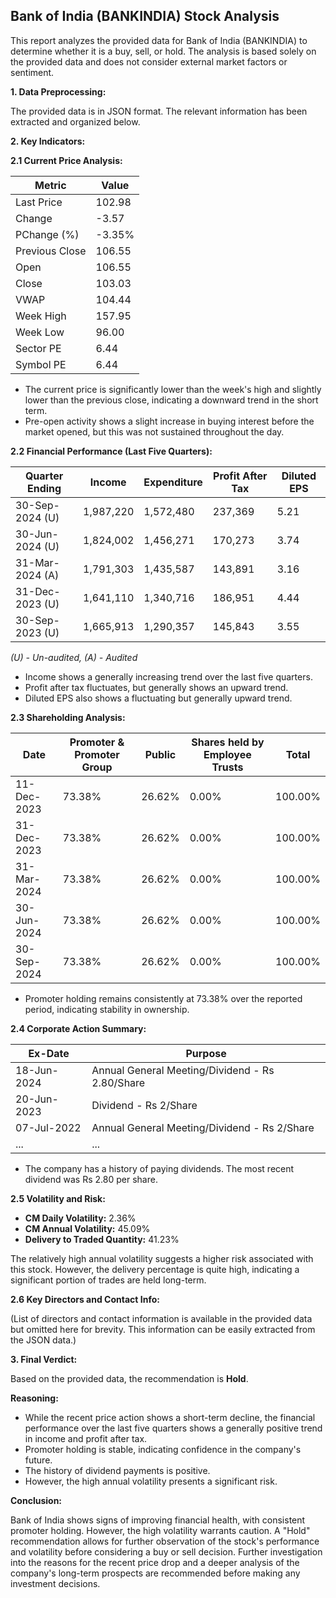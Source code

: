 ## Bank of India (BANKINDIA) Stock Analysis

This report analyzes the provided data for Bank of India (BANKINDIA) to determine whether it is a buy, sell, or hold.  The analysis is based solely on the provided data and does not consider external market factors or sentiment.

**1. Data Preprocessing:**

The provided data is in JSON format.  The relevant information has been extracted and organized below.

**2. Key Indicators:**

**2.1 Current Price Analysis:**

| Metric             | Value     |
|----------------------|-----------|
| Last Price          | 102.98    |
| Change              | -3.57     |
| PChange (%)         | -3.35%    |
| Previous Close      | 106.55    |
| Open                | 106.55    |
| Close               | 103.03    |
| VWAP                | 104.44    |
| Week High           | 157.95    |
| Week Low            | 96.00     |
| Sector PE           | 6.44      |
| Symbol PE           | 6.44      |


* The current price is significantly lower than the week's high and slightly lower than the previous close, indicating a downward trend in the short term.
* Pre-open activity shows a slight increase in buying interest before the market opened, but this was not sustained throughout the day.

**2.2 Financial Performance (Last Five Quarters):**

| Quarter Ending     | Income       | Expenditure  | Profit After Tax | Diluted EPS |
|----------------------|--------------|---------------|-------------------|-------------|
| 30-Sep-2024 (U)    | 1,987,220    | 1,572,480     | 237,369          | 5.21        |
| 30-Jun-2024 (U)    | 1,824,002    | 1,456,271     | 170,273          | 3.74        |
| 31-Mar-2024 (A)    | 1,791,303    | 1,435,587     | 143,891          | 3.16        |
| 31-Dec-2023 (U)    | 1,641,110    | 1,340,716     | 186,951          | 4.44        |
| 30-Sep-2023 (U)    | 1,665,913    | 1,290,357     | 145,843          | 3.55        |

*(U) - Un-audited, (A) - Audited*

* Income shows a generally increasing trend over the last five quarters.
* Profit after tax fluctuates, but generally shows an upward trend.
* Diluted EPS also shows a fluctuating but generally upward trend.

**2.3 Shareholding Analysis:**

| Date       | Promoter & Promoter Group | Public | Shares held by Employee Trusts | Total |
|------------|---------------------------|--------|-------------------------------|-------|
| 11-Dec-2023 | 73.38%                     | 26.62% | 0.00%                         | 100.00%|
| 31-Dec-2023 | 73.38%                     | 26.62% | 0.00%                         | 100.00%|
| 31-Mar-2024 | 73.38%                     | 26.62% | 0.00%                         | 100.00%|
| 30-Jun-2024 | 73.38%                     | 26.62% | 0.00%                         | 100.00%|
| 30-Sep-2024 | 73.38%                     | 26.62% | 0.00%                         | 100.00%|

* Promoter holding remains consistently at 73.38% over the reported period, indicating stability in ownership.

**2.4 Corporate Action Summary:**

| Ex-Date    | Purpose                                      |
|------------|----------------------------------------------|
| 18-Jun-2024 | Annual General Meeting/Dividend - Rs 2.80/Share |
| 20-Jun-2023 | Dividend - Rs 2/Share                         |
| 07-Jul-2022 | Annual General Meeting/Dividend - Rs 2/Share     |
| ...         | ...                                          |


* The company has a history of paying dividends.  The most recent dividend was Rs 2.80 per share.

**2.5 Volatility and Risk:**

* **CM Daily Volatility:** 2.36%
* **CM Annual Volatility:** 45.09%
* **Delivery to Traded Quantity:** 41.23%

The relatively high annual volatility suggests a higher risk associated with this stock.  However, the delivery percentage is quite high, indicating a significant portion of trades are held long-term.

**2.6 Key Directors and Contact Info:**

(List of directors and contact information is available in the provided data but omitted here for brevity.  This information can be easily extracted from the JSON data.)


**3. Final Verdict:**

Based on the provided data, the recommendation is **Hold**.

**Reasoning:**

* While the recent price action shows a short-term decline, the financial performance over the last five quarters shows a generally positive trend in income and profit after tax.
* Promoter holding is stable, indicating confidence in the company's future.
* The history of dividend payments is positive.
* However, the high annual volatility presents a significant risk.

**Conclusion:**

Bank of India shows signs of improving financial health, with consistent promoter holding.  However, the high volatility warrants caution.  A "Hold" recommendation allows for further observation of the stock's performance and volatility before considering a buy or sell decision.  Further investigation into the reasons for the recent price drop and a deeper analysis of the company's long-term prospects are recommended before making any investment decisions.
